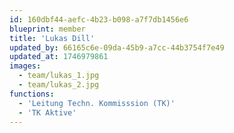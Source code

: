 ```yaml
---
id: 160dbf44-aefc-4b23-b098-a7f7db1456e6
blueprint: member
title: 'Lukas Dill'
updated_by: 66165c6e-09da-45b9-a7cc-44b3754f7e49
updated_at: 1746979861
images:
  - team/lukas_1.jpg
  - team/lukas_2.jpg
functions:
  - 'Leitung Techn. Kommisssion (TK)'
  - 'TK Aktive'
---
```

